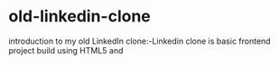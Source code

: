 # old-linkedin-clone
introduction to my  old LinkedIn clone:-Linkedin clone is basic frontend project build using HTML5 and 

